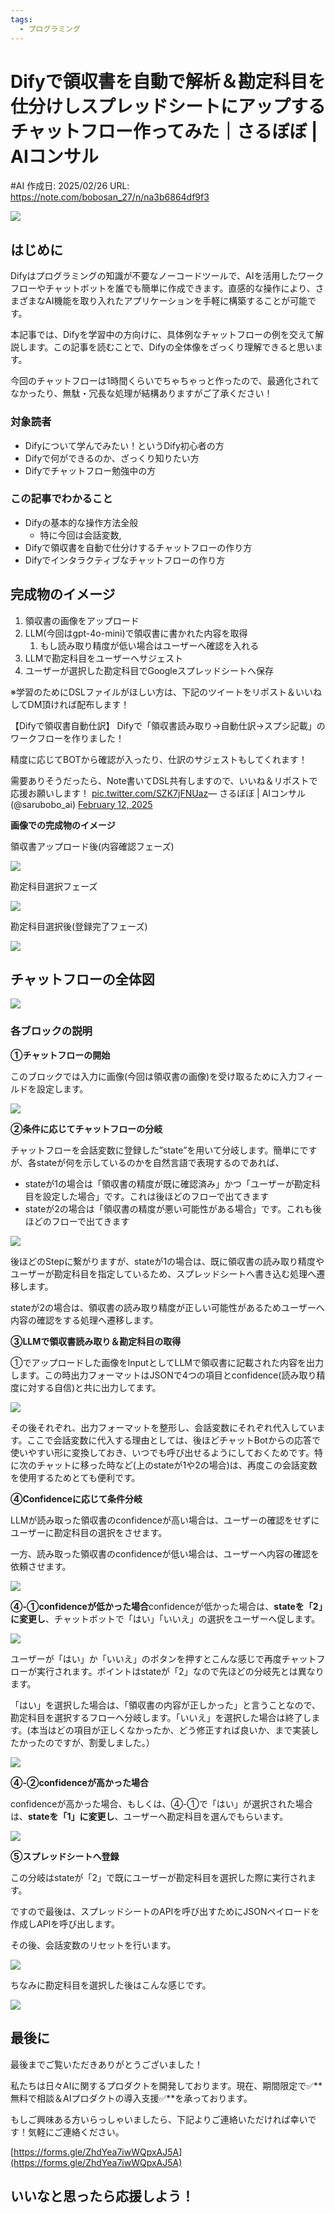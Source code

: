 ```yaml
---
tags:
  - プログラミング
---
```

# Difyで領収書を自動で解析＆勘定科目を仕分けしスプレッドシートにアップするチャットフロー作ってみた｜さるぼぼ | AIコンサル
#AI 
作成日: 2025/02/26
URL: https://note.com/bobosan_27/n/na3b6864df9f3

![](https://assets.st-note.com/production/uploads/images/175118307/rectangle_large_type_2_511d7067868ee3f540d8b5c8e4ba01ec.png?width=1200)

## はじめに

Difyはプログラミングの知識が不要なノーコードツールで、AIを活用したワークフローやチャットボットを誰でも簡単に作成できます。直感的な操作により、さまざまなAI機能を取り入れたアプリケーションを手軽に構築することが可能です。

本記事では、Difyを学習中の方向けに、具体例なチャットフローの例を交えて解説します。この記事を読むことで、Difyの全体像をざっくり理解できると思います。

今回のチャットフローは1時間くらいでちゃちゃっと作ったので、最適化されてなかったり、無駄・冗長な処理が結構ありますがご了承ください！

### 対象読者

- Difyについて学んでみたい！というDify初心者の方
- Difyで何ができるのか、ざっくり知りたい方
- Difyでチャットフロー勉強中の方

### この記事でわかること

- Difyの基本的な操作方法全般
    - 特に今回は会話変数,
- Difyで領収書を自動で仕分けするチャットフローの作り方
- Difyでインタラクティブなチャットフローの作り方

## 完成物のイメージ

1. 領収書の画像をアップロード
2. LLM(今回はgpt-4o-mini)で領収書に書かれた内容を取得
    1. もし読み取り精度が低い場合はユーザーへ確認を入れる
3. LLMで勘定科目をユーザーへサジェスト
4. ユーザーが選択した勘定科目でGoogleスプレッドシートへ保存

※学習のためにDSLファイルがほしい方は、下記のツイートをリポスト＆いいねしてDM頂ければ配布します！

【Difyで領収書自動仕訳】
Difyで「領収書読み取り→自動仕訳→スプシ記載」のワークフローを作りました！

精度に応じてBOTから確認が入ったり、仕訳のサジェストもしてくれます！

需要ありそうだったら、Note書いてDSL共有しますので、いいね＆リポストで応援お願いします！ [pic.twitter.com/SZK7jFNUaz](https://t.co/SZK7jFNUaz)— さるぼぼ | AIコンサル (@sarubobo_ai) [February 12, 2025](https://twitter.com/sarubobo_ai/status/1889640793570234589?ref_src=twsrc%5Etfw)

**画像での完成物のイメージ**

領収書アップロード後(内容確認フェーズ)

![](https://assets.st-note.com/img/1739797438-pNRiXV3f7soeLE0FHIO6AzB2.png)

勘定科目選択フェーズ

![](https://assets.st-note.com/img/1739797453-9n2VSFroNm7zt340pwHKUlqL.png)

勘定科目選択後(登録完了フェーズ)

![](https://assets.st-note.com/img/1739797476-3FecvGxBfPIaNk5gtRhqH6Ms.png)

## チャットフローの全体図

![](https://assets.st-note.com/img/1739794742-iDnXV5CI830GouBgPtyrJSdM.png?width=1200)

### 各ブロックの説明

**①チャットフローの開始**

このブロックでは入力に画像(今回は領収書の画像)を受け取るために入力フィールドを設定します。

![](https://assets.st-note.com/img/1739794918-Ch7pq6VvAFdM039Y8uRQfny1.png?width=1200)

**②条件に応じてチャットフローの分岐**

チャットフローを会話変数に登録した”state”を用いて分岐します。簡単にですが、各stateが何を示しているのかを自然言語で表現するのであれば、

- stateが1の場合は「領収書の精度が既に確認済み」かつ「ユーザーが勘定科目を設定した場合」です。これは後ほどのフローで出てきます
- stateが2の場合は「領収書の精度が悪い可能性がある場合」です。これも後ほどのフローで出てきます

![](https://assets.st-note.com/img/1739795257-y39PhZGfY6wsgnl17jVbELq2.png?width=1200)

後ほどのStepに繋がりますが、stateが1の場合は、既に領収書の読み取り精度やユーザーが勘定科目を指定しているため、スプレッドシートへ書き込む処理へ遷移します。

stateが2の場合は、領収書の読み取り精度が正しい可能性があるためユーザーへ内容の確認をする処理へ遷移します。

**③LLMで領収書読み取り＆勘定科目の取得**

①でアップロードした画像をInputとしてLLMで領収書に記載された内容を出力します。この時出力フォーマットはJSONで4つの項目とconfidence(読み取り精度に対する自信)と共に出力してます。

![](https://assets.st-note.com/img/1739795859-HYdjDznEoU1Ca5XL9G3087K6.png?width=1200)

その後それぞれ、出力フォーマットを整形し、会話変数にそれぞれ代入しています。ここで会話変数に代入する理由としては、後ほどチャットBotからの応答で使いやすい形に変換しておき、いつでも呼び出せるようにしておくためです。特に次のチャットに移った時など(上のstateが1や2の場合)は、再度この会話変数を使用するためとても便利です。

**④Confidenceに応じて条件分岐**

LLMが読み取った領収書のconfidenceが高い場合は、ユーザーの確認をせずにユーザーに勘定科目の選択をさせます。

一方、読み取った領収書のconfidenceが低い場合は、ユーザーへ内容の確認を依頼させます。

![](https://assets.st-note.com/img/1739796395-VoUBKyG5aMlimswqguRb2SF0.png?width=1200)

**④-①confidenceが低かった場合**confidenceが低かった場合は、**stateを「2」に変更し**、チャットボットで「はい」「いいえ」の選択をユーザーへ促します。

![](https://assets.st-note.com/img/1739796618-oFBfRhlPs7zwmGneYLNHSMU5.png)

ユーザーが「はい」か「いいえ」のボタンを押すとこんな感じで再度チャットフローが実行されます。ポイントはstateが「2」なので先ほどの分岐先とは異なります。

「はい」を選択した場合は、「領収書の内容が正しかった」と言うことなので、勘定科目を選択するフローへ分岐します。「いいえ」を選択した場合は終了します。(本当はどの項目が正しくなかったか、どう修正すれば良いか、まで実装したかったのですが、割愛しました。）

![](https://assets.st-note.com/img/1739796868-CjpLlO25zFe1dIuEy9bmH8fh.png?width=1200)

**④-②confidenceが高かった場合**

confidenceが高かった場合、もしくは、④-①で「はい」が選択された場合は、**stateを「1」に変更し**、ユーザーへ勘定科目を選んでもらいます。

![](https://assets.st-note.com/img/1739797072-PWyCTqHa0onU57vuVxlMRXBr.png)

**⑤スプレッドシートへ登録**

この分岐はstateが「2」で既にユーザーが勘定科目を選択した際に実行されます。

ですので最後は、スプレッドシートのAPIを呼び出すためにJSONペイロードを作成しAPIを呼び出します。

その後、会話変数のリセットを行います。

![](https://assets.st-note.com/img/1739797195-5wliUXf6A3cm1sTW9qxONV7g.png?width=1200)

ちなみに勘定科目を選択した後はこんな感じです。

![](https://assets.st-note.com/img/1739797335-TkomxD8eP4WMbRn0FhLzgqlc.png)

## 最後に

最後までご覧いただきありがとうございました！

私たちは日々AIに関するプロダクトを開発しております。現在、期間限定で✅**無料で相談＆AIプロダクトの導入支援✅**を承っております。

もしご興味ある方いらっしゃいましたら、下記よりご連絡いただければ幸いです！気軽にご連絡ください。

[https://forms.gle/ZhdYea7iwWQpxAJ5A](https://forms.gle/ZhdYea7iwWQpxAJ5A)

## いいなと思ったら応援しよう！